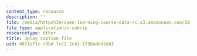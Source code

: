 ```yaml
---
content_type: resource
description: ''
file: /media/https%3A/open-learning-course-data-rc.s3.amazonaws.com/18-031-system-functions-and-the-laplace-transform-spring-2019/4871e71cc9bdfcc22c411f38aded2eb3_5HfMEUO9vlY.srt
file_type: application/x-subrip
resourcetype: Other
title: 3play caption file
uid: 4871e71c-c9bd-fcc2-2c41-1f38aded2eb3
---
```

